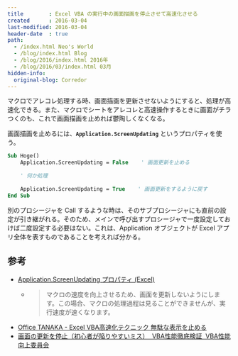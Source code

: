 ```yaml
---
title        : Excel VBA の実行中の画面描画を停止させて高速化させる
created      : 2016-03-04
last-modified: 2016-03-04
header-date  : true
path:
  - /index.html Neo's World
  - /blog/index.html Blog
  - /blog/2016/index.html 2016年
  - /blog/2016/03/index.html 03月
hidden-info:
  original-blog: Corredor
---
```


マクロでアレコレ処理する時、画面描画を更新させないようにすると、処理が高速化できる。また、マクロでシートをアレコレと高速操作するときに画面がチラつくのも、これで画面描画を止めれば鬱陶しくなくなる。

画面描画を止めるには、**`Application.ScreenUpdating`** というプロパティを使う。

```vb
Sub Hoge()
    Application.ScreenUpdating = False    ' 画面更新を止める
    
    ' 何か処理
    
    Application.ScreenUpdating = True    ' 画面更新をするように戻す
End Sub
```

別のプロシージャを Call するような時は、そのサブプロシージャにも直前の設定が引き継がれる。そのため、メインで呼び出すプロシージャで一度設定しておけば二度設定する必要はない。これは、Application オブジェクトが Excel アプリ全体を表すものであることを考えれば分かる。

## 参考

- [Application.ScreenUpdating プロパティ (Excel)](https://msdn.microsoft.com/ja-jp/library/office/ff193498.aspx)
  - > マクロの速度を向上させるため、画面を更新しないようにします。この場合、マクロの処理過程は見ることができませんが、実行速度が速くなります。
- [Office TANAKA - Excel VBA高速化テクニック 無駄な表示を止める](http://officetanaka.net/excel/vba/speed/s1.htm)
- [画面の更新を停止（初心者が陥りやすいミス）  VBA性能徹底検証  VBA性能向上委員会](http://www.banana-juice.com/VBA/Performance/Application/ScreenUpdating2.php)
